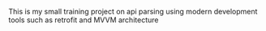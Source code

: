 This is my small training project on api parsing using modern development tools such as retrofit and MVVM architecture
